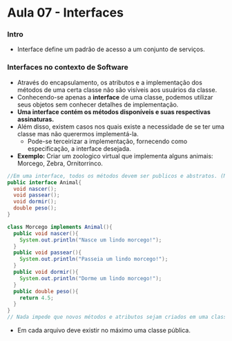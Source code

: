 # Aula 07 - Interfaces

### Intro
* Interface define um padrão de acesso a um conjunto de serviços.

### Interfaces no contexto de Software
* Através do encapsulamento, os atributos e a implementação dos métodos de uma certa classe não são visíveis aos usuários da classe.
* Conhecendo-se apenas a __interface__ de uma classe, podemos utilizar seus objetos sem conhecer detalhes de implementação.
* __Uma interface contém os métodos disponíveis e suas respectivas assinaturas.__
* Além disso, existem casos nos quais existe a necessidade de se ter uma classe mas não querermos implementá-la.
  * Pode-se terceirizar a implementação, fornecendo como especificação, a interface desejada.
* __Exemplo:__ Criar um zoologico virtual que implementa alguns animais: Morcego, Zebra, Ornitorrinco.
```java
//Em uma interface, todos os métodos devem ser publicos e abstratos. (Não preciso colocar as keywords).
public interface Animal{
  void nascer();
  void passear();
  void dormir();
  double peso();
}

class Morcego implements Animal(){
  public void nascer(){
    System.out.println("Nasce um lindo morcego!");
  }
  public void passear(){
    System.out.println("Passeia um lindo morcego!");
  }
  public void dormir(){
    System.out.println("Dorme um lindo morcego!");
  }
  public double peso(){
    return 4.5;
  }
}
// Nada impede que novos métodos e atributos sejam criados em uma classe que implementa uma interface.
```
* Em cada arquivo deve existir no máximo uma classe pública.
